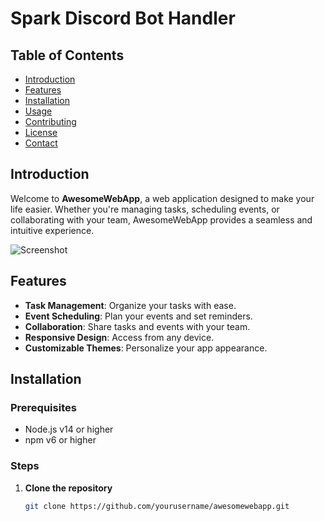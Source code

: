 # Spark Discord Bot Handler

## Table of Contents

- [Introduction](#introduction)
- [Features](#features)
- [Installation](#installation)
- [Usage](#usage)
- [Contributing](#contributing)
- [License](#license)
- [Contact](#contact)

## Introduction

Welcome to **AwesomeWebApp**, a web application designed to make your life easier. Whether you're managing tasks, scheduling events, or collaborating with your team, AwesomeWebApp provides a seamless and intuitive experience.

![Screenshot](assets/screenshot.png)

## Features

- **Task Management**: Organize your tasks with ease.
- **Event Scheduling**: Plan your events and set reminders.
- **Collaboration**: Share tasks and events with your team.
- **Responsive Design**: Access from any device.
- **Customizable Themes**: Personalize your app appearance.

## Installation

### Prerequisites

- Node.js v14 or higher
- npm v6 or higher

### Steps

1. **Clone the repository**
   ```sh
   git clone https://github.com/yourusername/awesomewebapp.git
